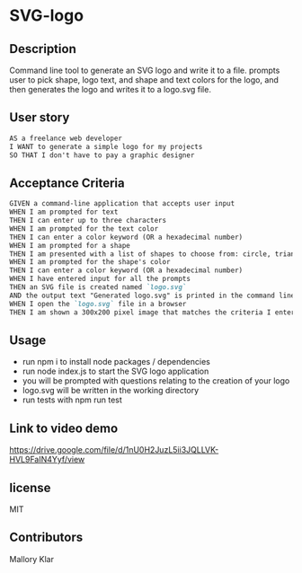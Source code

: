 # SVG-logo

## Description

Command line tool to generate an SVG logo and write it to a file. prompts user to pick shape, logo text, and shape and text colors for the logo, and then generates the logo and writes it to a logo.svg file.

## User story

```md
AS a freelance web developer
I WANT to generate a simple logo for my projects
SO THAT I don't have to pay a graphic designer
```

## Acceptance Criteria

```md
GIVEN a command-line application that accepts user input
WHEN I am prompted for text
THEN I can enter up to three characters
WHEN I am prompted for the text color
THEN I can enter a color keyword (OR a hexadecimal number)
WHEN I am prompted for a shape
THEN I am presented with a list of shapes to choose from: circle, triangle, and square
WHEN I am prompted for the shape's color
THEN I can enter a color keyword (OR a hexadecimal number)
WHEN I have entered input for all the prompts
THEN an SVG file is created named `logo.svg`
AND the output text "Generated logo.svg" is printed in the command line
WHEN I open the `logo.svg` file in a browser
THEN I am shown a 300x200 pixel image that matches the criteria I entered
```

## Usage
- run npm i to install node packages / dependencies
-  run node index.js to start the SVG logo application
- you will be prompted with questions relating to the creation of your logo
- logo.svg will be written in the working directory
- run tests with npm run test

## Link to video demo
https://drive.google.com/file/d/1nU0H2JuzL5ii3JQLLVK-HVL9FaIN4Yyf/view

## license

MIT

## Contributors

Mallory Klar

